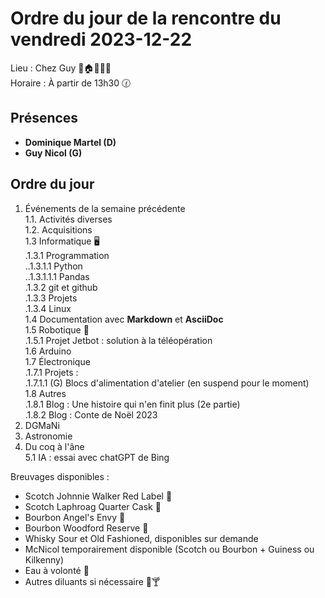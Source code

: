 # Ordre du jour de la rencontre du vendredi 2023-12-22

Lieu :    Chez Guy 🎄🏠🌳🌲🌵  
Horaire : À partir de 13h30 🕜  
## Présences
* **Dominique Martel (D)**  
* **Guy Nicol (G)**  

## Ordre du jour
1. Événements de la semaine précédente  
 1.1.  Activités diverses  
 1.2.  Acquisitions  
 1.3 Informatique 🖥  
.1.3.1 Programmation  
..1.3.1.1 Python  
..1.3.1.1.1 Pandas  
.1.3.2 git et github  
.1.3.3 Projets  
.1.3.4 Linux  
1.4 Documentation avec **Markdown** et **AsciiDoc**  
1.5 Robotique 🤖  
   .1.5.1 Projet Jetbot : solution à la téléopération  
1.6 Arduino     
1.7 Électronique  
.1.7.1 Projets :  
.1.7.1.1 (G) Blocs d'alimentation d'atelier (en suspend pour le moment)  
1.8 Autres  
   .1.8.1 Blog : Une histoire qui n'en finit plus (2e partie)  
   .1.8.2 Blog : Conte de Noël 2023
3. DGMaNi  
4. Astronomie    
5. Du coq à l'âne  
5.1 IA : essai avec chatGPT de Bing  
   

Breuvages disponibles :
  * Scotch Johnnie Walker Red Label 🥃
  * Scotch Laphroag Quarter Cask 🥃  
  * Bourbon Angel's Envy 🥃  
  * Bourbon Woodford Reserve 🥃  
  * Whisky Sour et Old Fashioned, disponibles sur demande
  * McNicol temporairement disponible (Scotch ou Bourbon + Guiness ou Kilkenny)
  * Eau à volonté 🍶  
  * Autres diluants si nécessaire 🍺🍸
